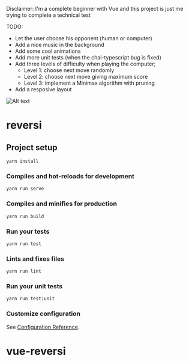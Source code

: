 Disclaimer:
I'm a complete beginner with Vue and this project is just me trying to complete a technical test

TODO:
- Let the user choose his opponent (human or computer)
- Add a nice music in the background
- Add some cool animations
- Add more unit tests (when the chai-typescript bug is fixed)
- Add three levels of difficulty when playing the computer; 
  - Level 1: choose next move randomly
  - Level 2: choose next move giving maximum score
  - Level 3: implement a Minimax algorithm with pruning
- Add a resposive layout


![Alt text](https://i.imgur.com/1chL2zX.png "vue-reversi")
# reversi

## Project setup
```
yarn install
```

### Compiles and hot-reloads for development
```
yarn run serve
```

### Compiles and minifies for production
```
yarn run build
```

### Run your tests
```
yarn run test
```

### Lints and fixes files
```
yarn run lint
```

### Run your unit tests
```
yarn run test:unit
```

### Customize configuration
See [Configuration Reference](https://cli.vuejs.org/config/).
# vue-reversi

